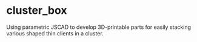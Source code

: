 # cluster_box
Using parametric JSCAD to develop 3D-printable parts for easily stacking various shaped thin clients in a cluster.

